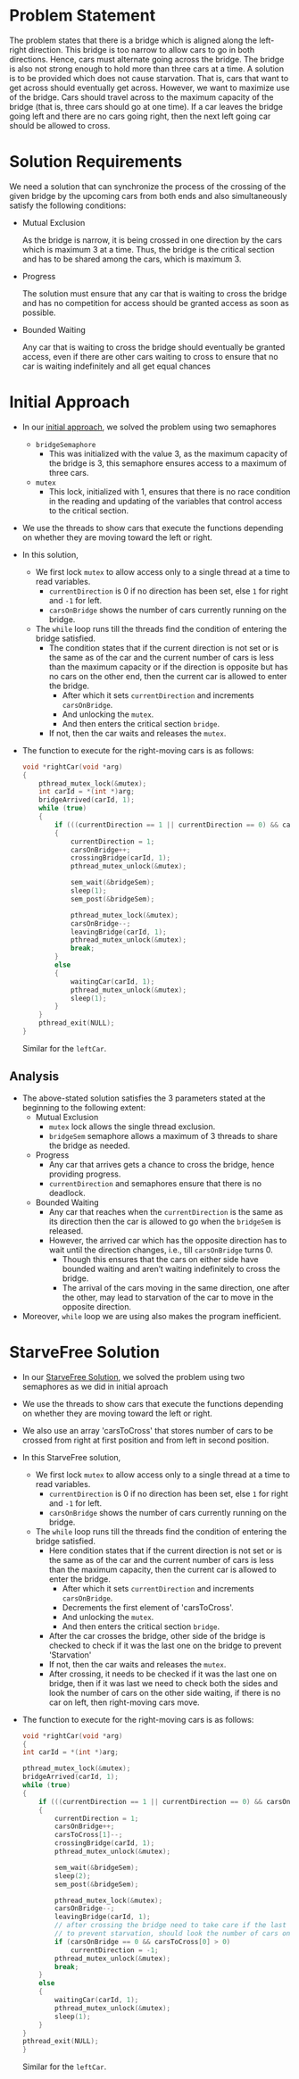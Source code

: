 # Problem Statement
The problem states that there is a bridge which is aligned along the left-right direction. This bridge is too narrow to allow cars to go in both directions. Hence, cars must alternate going across the bridge. The bridge is also not strong enough to hold more than three cars at a time. A solution is to be provided which does not cause starvation. That is, cars that want to get across should eventually get across. However, we want to maximize use of the bridge. Cars should travel across to the maximum capacity of the bridge (that is, three cars should go at one time). If a car leaves the bridge going left and there are no cars  going right, then the next left going car should be allowed to cross. 


# Solution Requirements

We need a solution that can synchronize the process of the crossing of the given bridge by the upcoming cars from both ends and also simultaneously satisfy the following conditions:

- Mutual Exclusion
    
    As the bridge is narrow, it is being crossed in one direction by the cars which is maximum 3 at a time. Thus, the bridge is the critical section and has to be shared among the cars, which is maximum 3.
    
- Progress
    
    The solution must ensure that any car that is waiting to cross the bridge and has no competition for access should be granted access as soon as possible.
    
- Bounded Waiting
    
    Any car that is waiting to cross the bridge should eventually be granted access, even if there are other cars waiting to cross to ensure that no car is waiting indefinitely and all get equal chances


# Initial Approach

- In our [initial approach](https://github.com/bbahd30/Process-Synchronization-Solutions/blob/master/BridgeCrossingProblem/bridgeCrossingSol.cpp), we solved the problem using two semaphores
    - `bridgeSemaphore`
        - This was initialized with the value 3, as the maximum capacity of the bridge is 3, this semaphore ensures access to a maximum of three cars.
    - `mutex`
        - This lock, initialized with 1, ensures that there is no race condition in the reading and updating of the variables that control access to the critical section.
- We use the threads to show cars that execute the functions depending on whether they are moving toward the left or right.
- In this solution,
    - We first lock `mutex` to allow access only to a single thread at a time to read variables.
        - `currentDirection` is 0 if no direction has been set, else `1` for right and `-1` for left.
        - `carsOnBridge` shows the number of cars currently running on the bridge.
    - The `while` loop runs till the threads find the condition of entering the bridge satisfied.
        - The condition states that if the current direction is not set or is the same as of the car and the current number of cars is less than the maximum capacity or if the direction is opposite but has no cars on the other end, then the current car is allowed to enter the bridge.
            - After which it sets `currentDirection` and increments `carsOnBridge`.
            - And unlocking the `mutex`.
            - And then enters the critical section `bridge`.
        - If not, then the car waits and releases the `mutex`.
- The function to execute for the right-moving cars is as follows:
    
    ```cpp
    void *rightCar(void *arg)
    {
        pthread_mutex_lock(&mutex);
        int carId = *(int *)arg;
        bridgeArrived(carId, 1);
        while (true)
        {
            if (((currentDirection == 1 || currentDirection == 0) && carsOnBridge < 3) || ((currentDirection == -1) && carsOnBridge == 0))
            {
                currentDirection = 1;
                carsOnBridge++;
                crossingBridge(carId, 1);
                pthread_mutex_unlock(&mutex);
    
                sem_wait(&bridgeSem);
                sleep(1);
                sem_post(&bridgeSem);
    
                pthread_mutex_lock(&mutex);
                carsOnBridge--;
                leavingBridge(carId, 1);
                pthread_mutex_unlock(&mutex);
                break;
            }
            else
            {
                waitingCar(carId, 1);
                pthread_mutex_unlock(&mutex);
                sleep(1);
            }
        }
        pthread_exit(NULL);
    }
    ```
    
    Similar for the `leftCar`.
    

## Analysis

- The above-stated solution satisfies the 3 parameters stated at the beginning to the following extent:
    - Mutual Exclusion
        - `mutex` lock allows the single thread exclusion.
        - `bridgeSem` semaphore allows a maximum of 3 threads to share the bridge as needed.
    - Progress
        - Any car that arrives gets a chance to cross the bridge, hence providing progress.
        - `currentDirection` and semaphores ensure that there is no deadlock.
    - Bounded Waiting
        - Any car that reaches when the `currentDirection` is the same as its direction then the car is allowed to go when the `bridgeSem` is released.
        - However, the arrived car which has the opposite direction has to wait until the direction changes, i.e., till `carsOnBridge` turns 0.
            - Though this ensures that the cars on either side have bounded waiting and aren’t waiting indefinitely to cross the bridge.
            - The arrival of the cars moving in the same direction, one after the other, may lead to starvation of the car to move in the opposite direction.
- Moreover, `while` loop we are using also makes the program inefficient.


# StarveFree Solution

- In our [StarveFree Solution](https://github.com/bbahd30/Process-Synchronization-Solutions/blob/master/BridgeCrossingProblem/starveFreeBridgeSoln.cpp), we solved the problem using two semaphores as we did in initial aproach
- We use the threads to show cars that execute the functions depending on whether they are moving toward the left or right.
- We also use an array 'carsToCross' that stores number of cars to be crossed from right at first position and from left in second position.
- In this StarveFree solution,
    - We first lock `mutex` to allow access only to a single thread at a time to read variables.
        - `currentDirection` is 0 if no direction has been set, else `1` for right and `-1` for left.
        - `carsOnBridge` shows the number of cars currently running on the bridge.
    - The `while` loop runs till the threads find the condition of entering the bridge satisfied.
        - Here condition states that if the current direction is not set or is the same as of the car and the current number of cars is less than the maximum capacity, then the current car is allowed to enter the bridge.
            - After which it sets `currentDirection` and increments `carsOnBridge`.
            - Decrements the first element of 'carsToCross'.
            - And unlocking the `mutex`.
            - And then enters the critical section `bridge`.
        - After the car crosses the bridge, other side of the bridge is checked to check if it was the last one on the bridge to prevent 'Starvation' 
        - If not, then the car waits and releases the `mutex`.
        - After crossing, it needs to be checked if it was the last one on bridge, then if it was last we need to check both the sides and look the number of cars on the other side waiting, if there is no car on left, then right-moving cars move.
- The function to execute for the right-moving cars is as follows:
    
    ```cpp
    void *rightCar(void *arg)
   {
    int carId = *(int *)arg;

    pthread_mutex_lock(&mutex);
    bridgeArrived(carId, 1);
    while (true)
    {
        if (((currentDirection == 1 || currentDirection == 0) && carsOnBridge < 3))
        {
            currentDirection = 1;
            carsOnBridge++;
            carsToCross[1]--;
            crossingBridge(carId, 1);
            pthread_mutex_unlock(&mutex);

            sem_wait(&bridgeSem);
            sleep(2);
            sem_post(&bridgeSem);

            pthread_mutex_lock(&mutex);
            carsOnBridge--;
            leavingBridge(carId, 1);
            // after crossing the bridge need to take care if the last one on bridge, then have to check both the sides
            // to prevent starvation, should look the number of cars on the other side waiting, if no one of left, then right-moving cars move
            if (carsOnBridge == 0 && carsToCross[0] > 0)
                currentDirection = -1;
            pthread_mutex_unlock(&mutex);
            break;
        }
        else
        {
            waitingCar(carId, 1);
            pthread_mutex_unlock(&mutex);
            sleep(1);
        }
    }
    pthread_exit(NULL);
   }
    ```
    
    Similar for the `leftCar`.
    
